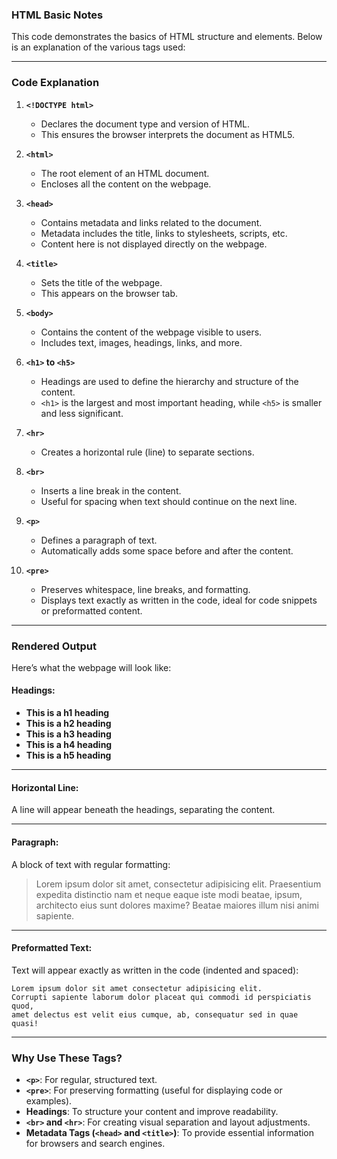 ### HTML Basic Notes

This code demonstrates the basics of HTML structure and elements. Below is an explanation of the various tags used:

---

### **Code Explanation**

1. **`<!DOCTYPE html>`**
   - Declares the document type and version of HTML. 
   - This ensures the browser interprets the document as HTML5.

2. **`<html>`**
   - The root element of an HTML document.
   - Encloses all the content on the webpage.

3. **`<head>`**
   - Contains metadata and links related to the document.
   - Metadata includes the title, links to stylesheets, scripts, etc.
   - Content here is not displayed directly on the webpage.

4. **`<title>`**
   - Sets the title of the webpage.
   - This appears on the browser tab.

5. **`<body>`**
   - Contains the content of the webpage visible to users.
   - Includes text, images, headings, links, and more.

6. **`<h1>` to `<h5>`**
   - Headings are used to define the hierarchy and structure of the content.
   - `<h1>` is the largest and most important heading, while `<h5>` is smaller and less significant.

7. **`<hr>`**
   - Creates a horizontal rule (line) to separate sections.

8. **`<br>`**
   - Inserts a line break in the content.
   - Useful for spacing when text should continue on the next line.

9. **`<p>`**
   - Defines a paragraph of text.
   - Automatically adds some space before and after the content.

10. **`<pre>`**
    - Preserves whitespace, line breaks, and formatting.
    - Displays text exactly as written in the code, ideal for code snippets or preformatted content.

---

### **Rendered Output**

Here’s what the webpage will look like:

#### Headings:
- **This is a h1 heading**
- **This is a h2 heading**
- **This is a h3 heading**
- **This is a h4 heading**
- **This is a h5 heading**

---

#### Horizontal Line:
A line will appear beneath the headings, separating the content.

---

#### Paragraph:
A block of text with regular formatting:
> Lorem ipsum dolor sit amet, consectetur adipisicing elit. Praesentium expedita distinctio nam et neque eaque iste modi beatae, ipsum, architecto eius sunt dolores maxime? Beatae maiores illum nisi animi sapiente.

---

#### Preformatted Text:
Text will appear exactly as written in the code (indented and spaced):
```
Lorem ipsum dolor sit amet consectetur adipisicing elit. 
Corrupti sapiente laborum dolor placeat qui commodi id perspiciatis quod, 
amet delectus est velit eius cumque, ab, consequatur sed in quae quasi!
```

---

### **Why Use These Tags?**

- **`<p>`**: For regular, structured text.
- **`<pre>`**: For preserving formatting (useful for displaying code or examples).
- **Headings**: To structure your content and improve readability.
- **`<br>` and `<hr>`**: For creating visual separation and layout adjustments.
- **Metadata Tags (`<head>` and `<title>`)**: To provide essential information for browsers and search engines.
